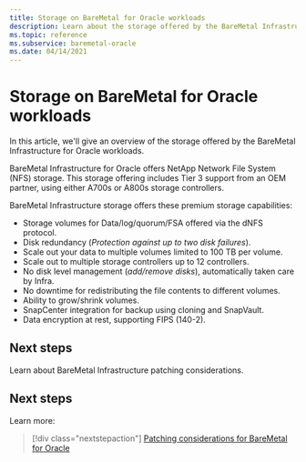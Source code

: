 ```yaml
---
title: Storage on BareMetal for Oracle workloads
description: Learn about the storage offered by the BareMetal Infrastructure for Oracle workloads.
ms.topic: reference
ms.subservice: baremetal-oracle
ms.date: 04/14/2021
---
```


# Storage on BareMetal for Oracle workloads

In this article, we'll give an overview of the storage offered by the BareMetal Infrastructure for Oracle workloads.

BareMetal Infrastructure for Oracle offers NetApp Network File System (NFS) storage. 
This storage offering includes Tier 3 support from an OEM partner, using either A700s or A800s storage controllers.

BareMetal Infrastructure storage offers these premium storage capabilities:

- Storage volumes for Data/log/quorum/FSA offered via the dNFS protocol.
- Disk redundancy (*Protection against up to two disk failures*).
- Scale out your data to multiple volumes limited to 100 TB per volume.
- Scale out to multiple storage controllers up to 12 controllers.
- No disk level management (*add/remove disks*), automatically taken care by Infra.
- No downtime for redistributing the file contents to different volumes.
- Ability to grow/shrink volumes.
- SnapCenter integration for backup using cloning and SnapVault.
- Data encryption at rest, supporting FIPS (140-2).

## Next steps

Learn about BareMetal Infrastructure patching considerations.

## Next steps

Learn more:

> [!div class="nextstepaction"]
> [Patching considerations for BareMetal for Oracle](oracle-baremetal-patching.md)

